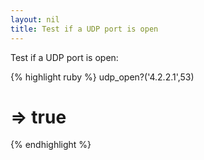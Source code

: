 ```yaml
---
layout: nil
title: Test if a UDP port is open
---
```


Test if a UDP port is open:

{% highlight ruby %}
udp_open?('4.2.2.1',53)
# => true
{% endhighlight %}

